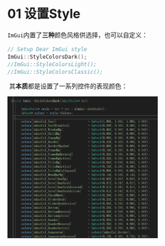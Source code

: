 # 01 设置Style

​	`ImGui`内置了**三种**颜色风格供选择，也可以自定义：

```C++
// Setup Dear ImGui style
ImGui::StyleColorsDark();
//ImGui::StyleColorsLight();
//ImGui::StyleColorsClassic();
```

​	其**本质**都是设置了一系列控件的表现颜色：

<img src="./assets/image-20231129125758492.png" alt="image-20231129125758492" style="zoom:33%;" />